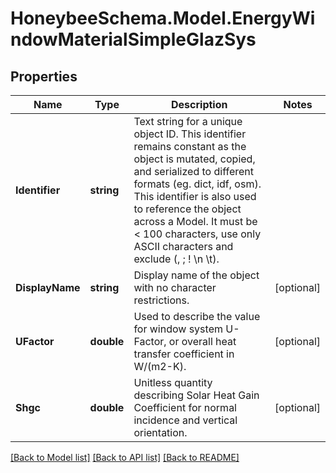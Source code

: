 
# HoneybeeSchema.Model.EnergyWindowMaterialSimpleGlazSys

## Properties

Name | Type | Description | Notes
------------ | ------------- | ------------- | -------------
**Identifier** | **string** | Text string for a unique object ID. This identifier remains constant as the object is mutated, copied, and serialized to different formats (eg. dict, idf, osm). This identifier is also used to reference the object across a Model. It must be &lt; 100 characters, use only ASCII characters and exclude (, ; ! \\n \\t). | 
**DisplayName** | **string** | Display name of the object with no character restrictions. | [optional] 
**UFactor** | **double** | Used to describe the value for window system U-Factor, or overall heat transfer coefficient in W/(m2-K). | [optional] 
**Shgc** | **double** | Unitless  quantity describing Solar Heat Gain Coefficient for normal incidence and vertical orientation. | [optional] 
[[Back to Model list]](../README.md#documentation-for-models)
[[Back to API list]](../README.md#documentation-for-api-endpoints)
[[Back to README]](../README.md)

